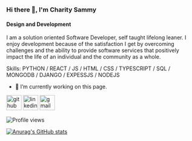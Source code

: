 ### Hi there 👋, I'm Charity Sammy
#### Design and Development
I am a solution oriented Software Developer, self taught lifelong leaner. I enjoy development because of the satisfaction I get by overcoming challenges and the ability to provide software services that positively impact the life of an individual and the community as a whole.

Skills: PYTHON / REACT / JS / HTML / CSS / TYPESCRIPT / SQL / MONGODB / DJANGO / EXPESSJS / NODEJS 

- 🔭 I’m currently working on this page. 


[<img src='https://cdn.jsdelivr.net/npm/simple-icons@3.0.1/icons/github.svg' alt='github' height='40'>](https://github.com/Charity012)  [<img src='https://cdn.jsdelivr.net/npm/simple-icons@3.0.1/icons/linkedin.svg' alt='linkedin' height='40'>](https://www.linkedin.com/in/www.linkedin.com/in/charity-sammy/)  [<img src='https://cdn.jsdelivr.net/npm/simple-icons@3.0.1/icons/gmail.svg' alt='gmail' height='40'>](sammycharity@gmail.com)  

![Profile views](https://gpvc.arturio.dev/Charity012)  

[![Anurag's GitHub stats](https://github-readme-stats.vercel.app/api?username=Charity012)](https://github.com/anuraghazra/github-readme-stats)
